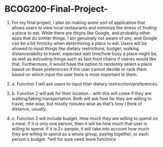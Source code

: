# BCOG200-Final-Project-

1) For my final project, I plan on making some sort of application that allows users to view local restaurants and minimize the stress of
finding a place to eat. While there are thigns like Google, and probably other apps that do similar things, I am genuinely not aware of
any, and Google can be a bit finnicky when determining a place to eat. Users will be allowed to input things like dietary restrictions,
budget, walking distance/ability to travel, expected wait time/how busy a place might be, as well as exlcuding things such as fast food
chains if useres would like that. Furthermore, it would have the option to randomly select a place based on these preferences if the user
cannot decide or rank them based on which input the user feels is most important to them.

2) a. Function 1 will ask users to input thier dietary restricction/preferences.


2) b. Function 2 will ask for their location - with this will come if they are walking/taking transportation. Both will ask how far they are willing to travel, mile wise, but mostly minutes wise as that's how I think of distance, usually.

2) c. Function 3 will include budget. How much they are willing to spend on a meal. If it is only one person, then it will be how much that
user is willing to spend. If it is 2+ people, it will take into account how much they are willing to spend as a whole group, paying together, or each person's budget. 
*will for sure need more functions
